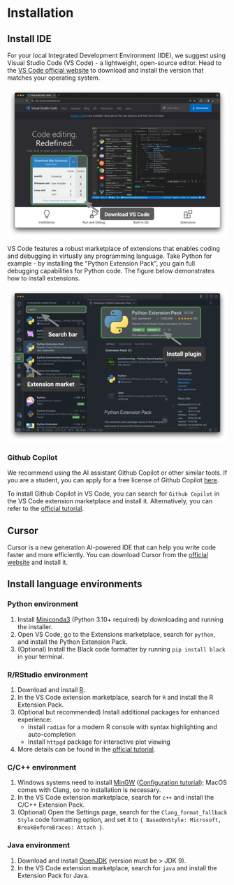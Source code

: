 # Installation

## Install IDE

For your local Integrated Development Environment (IDE), we suggest using Visual Studio Code (VS Code) - a lightweight, open-source editor. Head to the [VS Code official website](https://code.visualstudio.com/) to download and install the version that matches your operating system.

![Download VS Code from the official website](installation.assets/vscode_installation.png)

VS Code features a robust marketplace of extensions that enables coding and debugging in virtually any programming language. Take Python for example - by installing the "Python Extension Pack", you gain full debugging capabilities for Python code. The figure below demonstrates how to install extensions.

![Install VS Code Extension Pack](installation.assets/vscode_extension_installation.png)

### Github Copilot

We recommend using the AI assistant Github Copilot or other similar tools.
If you are a student, you can apply for a free license of Github Copilot [here](https://github.com/features/copilot).

To install Github Copilot in VS Code, you can search for `Github Copilot` in the VS Code extension marketplace and install it.
Alternatively, you can refer to the [official tutorial](https://docs.github.com/en/copilot/quickstart).

## Cursor

Cursor is a new generation AI-powered IDE that can help you write code faster and more efficiently. 
You can download Cursor from the [official website](https://www.cursor.sh/) and install it. 

## Install language environments

### Python environment

1. Install [Miniconda3](https://docs.conda.io/en/latest/miniconda.html) (Python 3.10+ required) by downloading and running the installer.
2. Open VS Code, go to the Extensions marketplace, search for `python`, and install the Python Extension Pack.
3. (Optional) Install the Black code formatter by running `pip install black` in your terminal.

### R/RStudio environment

1. Download and install [R](https://cran.r-project.org/).
2. In the VS Code extension marketplace, search for `R` and install the R Extension Pack.
3. (Optional but recommended) Install additional packages for enhanced experience:
   - Install `radian` for a modern R console with syntax highlighting and auto-completion
   - Install `httpgd` package for interactive plot viewing
4. More details can be found in the [official tutorial](https://code.visualstudio.com/docs/languages/r).

### C/C++ environment

1. Windows systems need to install [MinGW](https://sourceforge.net/projects/mingw-w64/files/) ([Configuration tutorial](https://blog.csdn.net/qq_33698226/article/details/129031241)); MacOS comes with Clang, so no installation is necessary.
2. In the VS Code extension marketplace, search for `c++` and install the C/C++ Extension Pack.
3. (Optional) Open the Settings page, search for the `Clang_format_fallback Style` code formatting option, and set it to `{ BasedOnStyle: Microsoft, BreakBeforeBraces: Attach }`.

### Java environment

1. Download and install [OpenJDK](https://jdk.java.net/18/) (version must be > JDK 9).
2. In the VS Code extension marketplace, search for `java` and install the Extension Pack for Java.
<!-- 
### C# environment

1. Download and install [.Net 8.0](https://dotnet.microsoft.com/en-us/download).
2. In the VS Code extension marketplace, search for `C# Dev Kit` and install the C# Dev Kit ([Configuration tutorial](https://code.visualstudio.com/docs/csharp/get-started)).
3. You can also use Visual Studio ([Installation tutorial](https://learn.microsoft.com/zh-cn/visualstudio/install/install-visual-studio?view=vs-2022)).

### Go environment

1. Download and install [go](https://go.dev/dl/).
2. In the VS Code extension marketplace, search for `go` and install Go.
3. Press `Ctrl + Shift + P` to call up the command bar, enter go, choose `Go: Install/Update Tools`, select all and install.

### Swift environment

1. Download and install [Swift](https://www.swift.org/download/).
2. In the VS Code extension marketplace, search for `swift` and install [Swift for Visual Studio Code](https://marketplace.visualstudio.com/items?itemName=sswg.swift-lang).

### JavaScript environment

1. Download and install [Node.js](https://nodejs.org/en/).
2. (Optional) In the VS Code extension marketplace, search for `Prettier` and install the code formatting tool.

### TypeScript environment

1. Follow the same installation steps as the JavaScript environment.
2. Install [TypeScript Execute (tsx)](https://github.com/privatenumber/tsx?tab=readme-ov-file#global-installation).
3. In the VS Code extension marketplace, search for `typescript` and install [Pretty TypeScript Errors](https://marketplace.visualstudio.com/items?itemName=yoavbls.pretty-ts-errors).

### Dart environment

1. Download and install [Dart](https://dart.dev/get-dart).
2. In the VS Code extension marketplace, search for `dart` and install [Dart](https://marketplace.visualstudio.com/items?itemName=Dart-Code.dart-code).

### Rust environment

1. Download and install [Rust](https://www.rust-lang.org/tools/install).
2. In the VS Code extension marketplace, search for `rust` and install [rust-analyzer](https://marketplace.visualstudio.com/items?itemName=rust-lang.rust-analyzer). -->
